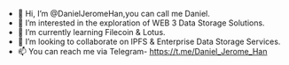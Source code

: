 - 👋 Hi, I’m @DanielJeromeHan,you can call me Daniel.
- 👀 I’m interested in the exploration of WEB 3 Data Storage Solutions.
- 🌱 I’m currently learning Filecoin & Lotus.
- 💞️ I’m looking to collaborate on IPFS & Enterprise Data Storage Services.
- 📫 You can reach me via Telegram- https://t.me/Daniel_Jerome_Han
<!---
DanielJeromeHan/DanielJeromeHan is a ✨ special ✨ repository because its `README.md` (this file) appears on your GitHub profile.
You can click the Preview link to take a look at your changes.
--->
